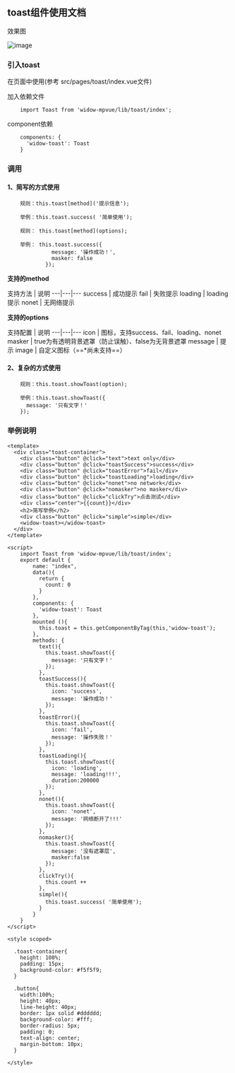 ## toast组件使用文档

效果图

![image](http://adstatic.oss-cn-beijing.aliyuncs.com/ad-activity.meiyou.com/dkd2/v4/toast.png)

### 引入toast

在页面中使用(参考 src/pages/toast/index.vue文件)

加入依赖文件
```
    import Toast from 'widow-mpvue/lib/toast/index';
```

component依赖
```
    components: {
      'widow-toast': Toast
    }

```

### 调用

#### 1、简写的方式使用

```
    规则：this.toast[method]('提示信息');

    举例：this.toast.success( '简单使用');
```
```
    规则： this.toast[method](options);

    举例： this.toast.success({
              message: '操作成功！',
              masker: false
            });

```

**支持的method**


支持方法 | 说明
---|---|---
success | 成功提示
fail | 失败提示
loading | loading提示
nonet | 无网络提示

**支持的options**

支持配置 | 说明
---|---|---
icon | 图标，支持success、fail、loading、nonet
masker | true为有透明背景遮罩（防止误触）、false为无背景遮罩
message | 提示
image | 自定义图标（==*尚未支持==）

#### 2、复杂的方式使用
```
    规则：this.toast.showToast(option);

    举例：this.toast.showToast({
      message: '只有文字！'
    });
```

### 举例说明

```vue
<template>
  <div class="toast-container">
    <div class="button" @click="text">text only</div>
    <div class="button" @click="toastSuccess">success</div>
    <div class="button" @click="toastError">fail</div>
    <div class="button" @click="toastLoading">loading</div>
    <div class="button" @click="nonet">no network</div>
    <div class="button" @click="nomasker">no masker</div>
    <div class="button" @click="clickTry">点击测试</div>
    <div class="center">{{count}}</div>
    <h2>简写举例</h2>
    <div class="button" @click="simple">simple</div>
    <widow-toast></widow-toast>
  </div>
</template>

<script>
    import Toast from 'widow-mpvue/lib/toast/index';
    export default {
        name: "index",
        data(){
          return {
            count: 0
          }
        },
        components: {
          'widow-toast': Toast
        },
        mounted (){
          this.toast = this.getComponentByTag(this,'widow-toast');
        },
        methods: {
          text(){
            this.toast.showToast({
              message: '只有文字！'
            });
          },
          toastSuccess(){
            this.toast.showToast({
              icon: 'success',
              message: '操作成功！'
            });
          },
          toastError(){
            this.toast.showToast({
              icon: 'fail',
              message: '操作失败！'
            });
          },
          toastLoading(){
            this.toast.showToast({
              icon: 'loading',
              message: 'loading!!!',
              duration:200000
            });
          },
          nonet(){
            this.toast.showToast({
              icon: 'nonet',
              message: '网络断开了!!!'
            });
          },
          nomasker(){
            this.toast.showToast({
              message: '没有遮罩层',
              masker:false
            });
          },
          clickTry(){
            this.count ++
          },
          simple(){
            this.toast.success( '简单使用');
          }
        }
    }
</script>

<style scoped>

  .toast-container{
    height: 100%;
    padding: 15px;
    background-color: #f5f5f9;
  }

  .button{
    width:100%;
    height: 40px;
    line-height: 40px;
    border: 1px solid #dddddd;
    background-color: #fff;
    border-radius: 5px;
    padding: 0;
    text-align: center;
    margin-bottom: 10px;
  }

</style>


```
